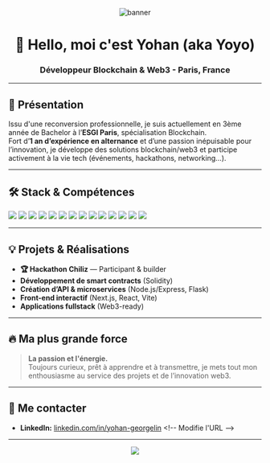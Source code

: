 <!-- Futuristic Banner -->
<p align="center">
  <img src="https://capsule-render.vercel.app/api?type=blur&height=300&color=gradient&text=Yohan&section=header&reversal=false&textBg=false&fontAlign=50&animation=scaleIn" alt="banner"/>
</p>

<h1 align="center">👋 Hello, moi c'est Yohan (aka Yoyo)</h1>
<h3 align="center">Développeur Blockchain & Web3 - Paris, France</h3>

---

## 🚀 Présentation

Issu d'une reconversion professionnelle, je suis actuellement en 3ème année de Bachelor à l’<b>ESGI Paris</b>, spécialisation Blockchain.  
Fort d’<b>1 an d’expérience en alternance</b> et d’une passion inépuisable pour l’innovation, je développe des solutions blockchain/web3 et participe activement à la vie tech (événements, hackathons, networking…).

---

## 🛠️ Stack & Compétences

<p align="left">
  <img src="https://img.shields.io/badge/Solidity-363636?style=for-the-badge&logo=solidity&logoColor=white"/>
  <img src="https://img.shields.io/badge/Ethereum-3C3C3D?style=for-the-badge&logo=ethereum&logoColor=white"/>
  <img src="https://img.shields.io/badge/Node.js-339933?style=for-the-badge&logo=nodedotjs&logoColor=white"/>
  <img src="https://img.shields.io/badge/Express.js-000000?style=for-the-badge&logo=express&logoColor=white"/>
  <img src="https://img.shields.io/badge/Next.js-000000?style=for-the-badge&logo=nextdotjs&logoColor=white"/>
  <img src="https://img.shields.io/badge/React-20232A?style=for-the-badge&logo=react&logoColor=61DAFB"/>
  <img src="https://img.shields.io/badge/Vite-646CFF?style=for-the-badge&logo=vite&logoColor=FFD62E"/>
  <img src="https://img.shields.io/badge/PHP-777BB4?style=for-the-badge&logo=php&logoColor=white"/>
  <img src="https://img.shields.io/badge/Symfony-000000?style=for-the-badge&logo=symfony&logoColor=white"/>
  <img src="https://img.shields.io/badge/Python-3776AB?style=for-the-badge&logo=python&logoColor=white"/>
  <img src="https://img.shields.io/badge/Flask-000000?style=for-the-badge&logo=flask&logoColor=white"/>
  <img src="https://img.shields.io/badge/Linux-FCC624?style=for-the-badge&logo=linux&logoColor=black"/>
  <img src="https://img.shields.io/badge/Docker-2496ED?style=for-the-badge&logo=docker&logoColor=white"/>
  <img src="https://img.shields.io/badge/Git-F05032?style=for-the-badge&logo=git&logoColor=white"/>
</p>

---

## 💡 Projets & Réalisations

- **🏆 Hackathon Chiliz** — Participant & builder
- **Développement de smart contracts** (Solidity)
- **Création d’API & microservices** (Node.js/Express, Flask)
- **Front-end interactif** (Next.js, React, Vite)
- **Applications fullstack** (Web3-ready)

---

## 🔥 Ma plus grande force

> **La passion et l'énergie.**  
> Toujours curieux, prêt à apprendre et à transmettre, je mets tout mon enthousiasme au service des projets et de l’innovation web3.

---

## 🎯 Me contacter

- **LinkedIn:** [linkedin.com/in/yohan-georgelin]([https://www.linkedin.com/](https://www.linkedin.com/in/yohan-georgelin/)) <!-- Modifie l'URL -->

---

<p align="center">
  <img src="https://readme-typing-svg.demolab.com?font=Fira+Code&duration=2500&pause=500&color=06FFB7&center=true&vCenter=true&width=435&lines=Let's+build+the+future+of+web3+!;Open+to+new+adventures+%F0%9F%9A%80;Blockchain+is+now."/>
</p>
